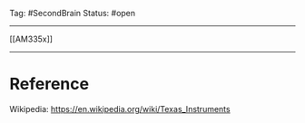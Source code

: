 Tag: #SecondBrain 
Status: #open 

---


[[AM335x]]



---
# Reference
Wikipedia: https://en.wikipedia.org/wiki/Texas_Instruments